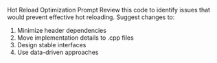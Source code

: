 Hot Reload Optimization Prompt
Review this code to identify issues that would prevent effective hot reloading. Suggest changes to:
1. Minimize header dependencies
2. Move implementation details to .cpp files
3. Design stable interfaces
4. Use data-driven approaches